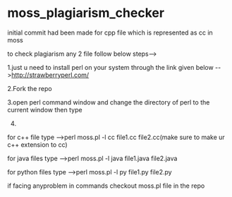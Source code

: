 # moss_plagiarism_checker
initial commit had been made for cpp file which is represented as cc in moss

to check plagiarism any 2 file
follow below steps-->

1.just u need to install perl on your system through the link given below
-->http://strawberryperl.com/

2.Fork the repo

3.open perl command window and change the directory of perl to the current window then type

4.
for c++ file type
-->perl moss.pl -l cc file1.cc file2.cc(make sure to make ur c++ extension to cc)

for java files type
-->perl moss.pl -l java file1.java file2.java

for python files type
-->perl moss.pl -l py file1.py file2.py

if facing anyproblem in commands checkout moss.pl file in the repo
